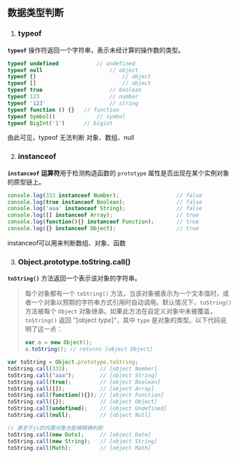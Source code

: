 ## 数据类型判断

1. ### typeof

**`typeof`** 操作符返回一个字符串，表示未经计算的操作数的类型。

```js
typeof undefined 			// undefined
typeof null						// object
typeof {}							// object
typeof []							// object
typeof true						// boolean
typeof 123						// number
typeof '123'					// string
typeof function () {}	// function
typeof Symbol()				// symbol
typeof BigInt('1')		// bigint
```

由此可见，typeof 无法判断 对象、数组、null

2. ### instanceof

**`instanceof`** **运算符**用于检测构造函数的 `prototype` 属性是否出现在某个实例对象的原型链上。

```js
console.log(333 instanceof Number);                  // false
console.log(true instanceof Boolean);                // false 
console.log('aaa' instanceof String);                // false  
console.log([] instanceof Array);                    // true
console.log(function(){} instanceof Function);       // true
console.log({} instanceof Object);                   // true
```

instanceof可以用来判断数组、对象、函数

3. ### Object.prototype.toString.call()

**`toString()`** 方法返回一个表示该对象的字符串。

>每个对象都有一个 `toString()` 方法，当该对象被表示为一个文本值时，或者一个对象以预期的字符串方式引用时自动调用。默认情况下，`toString()` 方法被每个 `Object` 对象继承。如果此方法在自定义对象中未被覆盖，`toString()` 返回 "[object *type*]"，其中 `type` 是对象的类型。以下代码说明了这一点：
>
>```js
>var o = new Object();
>o.toString(); // returns [object Object]
>```

```js
var toString = Object.prototype.toString;
toString.call(333);          // [object Number]
toString.call("aaa");        // [object String]
toString.call(true);         // [object Boolean]
toString.call([]);           // [object Array]
toString.call(function(){}); // [object Function]
toString.call({});           // [object Object]
toString.call(undefined);    // [object Undefined]
toString.call(null);         // [object Null]

// 甚至于js的内置对象也能被精确判断
toString.call(new Date);     // [object Date]
toString.call(new String);   // [object String]
toString.call(Math);         // [object Math]
```

